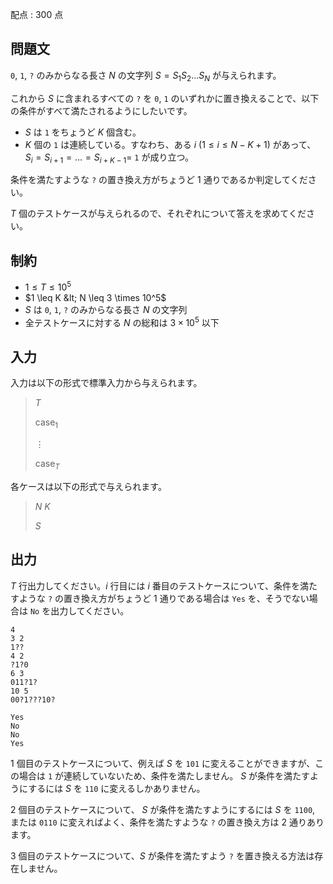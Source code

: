 配点 : $300$ 点

## 問題文

`0`, `1`, `?` のみからなる長さ $N$ の文字列 $S=S_1S_2\dots S_N$ が与えられます。

これから $S$ に含まれるすべての `?` を `0`, `1` のいずれかに置き換えることで、以下の条件がすべて満たされるようにしたいです。

- $S$ は `1` をちょうど $K$ 個含む。
- $K$ 個の `1` は連続している。すなわち、ある $i\ (1 \leq i \le N-K+1)$ があって、$S_i=S_{i+1}=\dots=S_{i+K-1}=$ `1` が成り立つ。

条件を満たすような `?` の置き換え方がちょうど $1$ 通りであるか判定してください。

$T$ 個のテストケースが与えられるので、それぞれについて答えを求めてください。

## 制約

- $1 \leq T \leq 10^5$
- $1 \leq K &lt; N \leq 3 \times 10^5$
- $S$ は `0`, `1`, `?` のみからなる長さ $N$ の文字列
- 全テストケースに対する $N$ の総和は $3 \times 10^5$ 以下

## 入力

入力は以下の形式で標準入力から与えられます。

> $T$
> 
> $\mathrm{case}_1$
> 
> $\vdots$
> 
> $\mathrm{case}_T$

各ケースは以下の形式で与えられます。

> $N$ $K$
> 
> $S$

## 出力

$T$ 行出力してください。$i$ 行目には $i$ 番目のテストケースについて、条件を満たすような `?` の置き換え方がちょうど $1$ 通りである場合は `Yes` を、そうでない場合は `No` を出力してください。

```input1
4
3 2
1??
4 2
?1?0
6 3
011?1?
10 5
00?1???10?
```

```output1
Yes
No
No
Yes
```

$1$ 個目のテストケースについて、例えば $S$ を `101` に変えることができますが、この場合は `1` が連続していないため、条件を満たしません。 $S$ が条件を満たすようにするには $S$ を `110` に変えるしかありません。

$2$ 個目のテストケースについて、 $S$ が条件を満たすようにするには $S$ を `1100`, または `0110` に変えればよく、条件を満たすような `?` の置き換え方は $2$ 通りあります。

$3$ 個目のテストケースについて、$S$ が条件を満たすよう `?` を置き換える方法は存在しません。